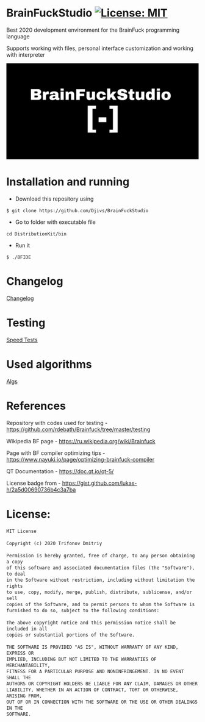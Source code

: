 # BrainFuckStudio [![License: MIT](https://img.shields.io/badge/License-MIT-yellow.svg)](https://github.com/Djivs/BrainFuckStudio/blob/master/LICENSE)

Best 2020 development environment for the BrainFuck programming language

Supports working with files, personal interface customization and working with interpreter

![preview](/img/large_logo.jpg)

# Installation and running

- Download this repository using

```
$ git clone https://github.com/Djivs/BrainFuckStudio
```

- Go to folder with executable file

```
cd DistributionKit/bin
```

- Run it

```
$ ./BFIDE
```

# Changelog
[Changelog](https://github.com/Djivs/BrainFuckStudio/blob/master/CHANGELOG.md)

# Testing

[Speed Tests](https://github.com/Djivs/BrainFuckStudio/blob/master/SPEEDTESTS.md)

# Used algorithms

[Algs](ALGS.md)

# References
Repository with codes used for testing - https://github.com/rdebath/Brainfuck/tree/master/testing

Wikipedia BF page - https://ru.wikipedia.org/wiki/Brainfuck

Page with BF compiler optimizing tips - https://www.nayuki.io/page/optimizing-brainfuck-compiler

QT Documentation - https://doc.qt.io/qt-5/

License badge from - https://gist.github.com/lukas-h/2a5d00690736b4c3a7ba

# License:

```
MIT License

Copyright (c) 2020 Trifonov Dmitriy

Permission is hereby granted, free of charge, to any person obtaining a copy
of this software and associated documentation files (the "Software"), to deal
in the Software without restriction, including without limitation the rights
to use, copy, modify, merge, publish, distribute, sublicense, and/or sell
copies of the Software, and to permit persons to whom the Software is
furnished to do so, subject to the following conditions:

The above copyright notice and this permission notice shall be included in all
copies or substantial portions of the Software.

THE SOFTWARE IS PROVIDED "AS IS", WITHOUT WARRANTY OF ANY KIND, EXPRESS OR
IMPLIED, INCLUDING BUT NOT LIMITED TO THE WARRANTIES OF MERCHANTABILITY,
FITNESS FOR A PARTICULAR PURPOSE AND NONINFRINGEMENT. IN NO EVENT SHALL THE
AUTHORS OR COPYRIGHT HOLDERS BE LIABLE FOR ANY CLAIM, DAMAGES OR OTHER
LIABILITY, WHETHER IN AN ACTION OF CONTRACT, TORT OR OTHERWISE, ARISING FROM,
OUT OF OR IN CONNECTION WITH THE SOFTWARE OR THE USE OR OTHER DEALINGS IN THE
SOFTWARE.
```
